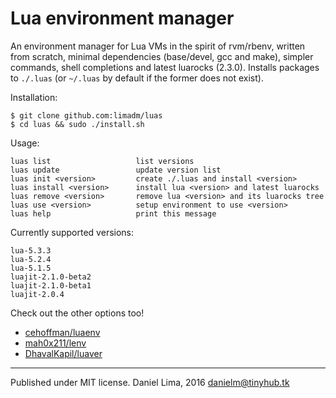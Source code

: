 Lua environment manager
=======================

An environment manager for Lua VMs in the spirit of rvm/rbenv, written from scratch,
minimal dependencies (base/devel, gcc and make), simpler commands, shell completions
and latest luarocks (2.3.0).
Installs packages to `./.luas` (or `~/.luas` by default if the former does not exist).

Installation:

	$ git clone github.com:limadm/luas
	$ cd luas && sudo ./install.sh

Usage:

	luas list                   list versions
	luas update                 update version list
	luas init <version>         create ./.luas and install <version>
	luas install <version>      install lua <version> and latest luarocks
	luas remove <version>       remove lua <version> and its luarocks tree
	luas use <version>          setup environment to use <version>
	luas help                   print this message

Currently supported versions:

	lua-5.3.3
	lua-5.2.4
	lua-5.1.5
	luajit-2.1.0-beta2
	luajit-2.1.0-beta1
	luajit-2.0.4

Check out the other options too!

- [cehoffman/luaenv](https://github.com/cehoffman/luaenv)
- [mah0x211/lenv](https://github.com/mah0x211/lenv)
- [DhavalKapil/luaver](https://github.com/DhavalKapil/luaver)

----

Published under MIT license. Daniel Lima, 2016 <danielm@tinyhub.tk>
